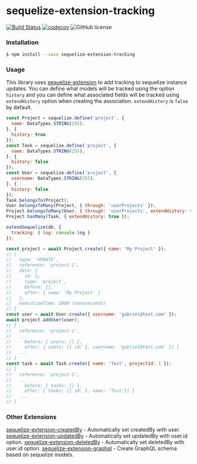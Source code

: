 # sequelize-extension-tracking

[![Build Status](https://travis-ci.org/gcmarques/sequelize-extension-tracking.svg?branch=master)](https://travis-ci.org/gcmarques/sequelize-extension-tracking)
[![codecov](https://codecov.io/gh/gcmarques/sequelize-extension/branch/master/graph/badge.svg)](https://codecov.io/gh/gcmarques/sequelize-extension-tracking)
![GitHub license](https://img.shields.io/github/license/gcmarques/sequelize-extension-tracking.svg)

### Installation
```bash
$ npm install --save sequelize-extension-tracking
```

### Usage

This library uses [sequelize-extension](https://www.npmjs.com/package/sequelize-extension) to add tracking to sequelize instance updates. You can define what models will be tracked using the option `history` and you can define what associated fields will be tracked using `extendHistory` option when creating the association. `extendHistory` is `false` by default.
```javascript
const Project = sequelize.define('project', {
  name: DataTypes.STRING(255),
}, { 
  history: true 
});
const Task = sequelize.define('project', {
  name: DataTypes.STRING(255),
}, { 
  history: false 
});
const User = sequelize.define('project', {
  username: DataTypes.STRING(255),
}, { 
  history: false 
});
Task.belongsTo(Project);
User.belongsToMany(Project, { through: 'userProjects' });
Project.belongsToMany(User, { through: 'userProjects', extendHistory: true });
Project.hasMany(Task, { extendHistory: true });

extendSequelize(db, {
  tracking: { log: console.log }
});

const project = await Project.create({ name: 'My Project' });
// [
//   type: 'UPDATE',
//   reference: 'project-1',
//   data: {
//     id: 1,
//     type: 'project',
//     before: {},
//     after: { name: 'My Project' }
//   },
//   executionTime: 1000 (nanoseconds)
// ]
const user = await User.create({ username: 'gabriel@test.com' });
await project.addUser(user);
// [
//   reference: 'project-1',
//   ...
//     before: { users: [] },
//     after: { users: [{ id: 1, username: 'gabriel@test.com' }] }
//   ...
// ]
const task = await Task.create({ name: 'Test', projectId: 1 });
// [
//   reference: 'project-1',
//   ...
//     before: { tasks: [] },
//     after: { tasks: [{ id: 1, name: 'Test'}] }
//   ...
// ]
```


### Other Extensions
[sequelize-extension-createdBy](https://www.npmjs.com/package/sequelize-extension-createdBy) - Automatically set createdBy with user.
[sequelize-extension-updatedBy](https://www.npmjs.com/package/sequelize-extension-updatedBy) - Automatically set updatedBy with user.id option.
[sequelize-extension-deletedBy](https://www.npmjs.com/package/sequelize-extension-deletedBy) - Automatically set deletedBy with user.id option.
[sequelize-extension-graphql](https://www.npmjs.com/package/sequelize-extension-graphql) - Create GraphQL schema based on sequelize models.